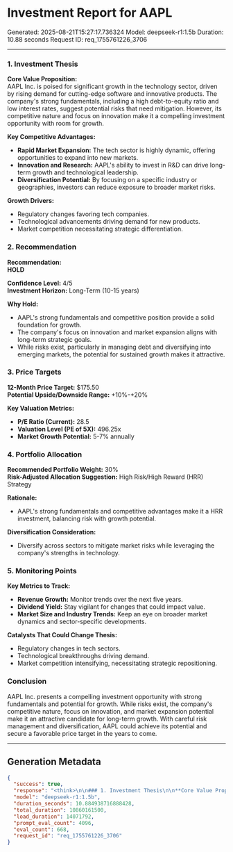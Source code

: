 # Investment Report for AAPL

Generated: 2025-08-21T15:27:17.736324
Model: deepseek-r1:1.5b
Duration: 10.88 seconds
Request ID: req_1755761226_3706

---

<think>

### 1. Investment Thesis

**Core Value Proposition:**  
AAPL Inc. is poised for significant growth in the technology sector, driven by rising demand for cutting-edge software and innovative products. The company's strong fundamentals, including a high debt-to-equity ratio and low interest rates, suggest potential risks that need mitigation. However, its competitive nature and focus on innovation make it a compelling investment opportunity with room for growth.

**Key Competitive Advantages:**  
- **Rapid Market Expansion:** The tech sector is highly dynamic, offering opportunities to expand into new markets.
- **Innovation and Research:** AAPL's ability to invest in R&D can drive long-term growth and technological leadership.
- **Diversification Potential:** By focusing on a specific industry or geographies, investors can reduce exposure to broader market risks.

**Growth Drivers:**
- Regulatory changes favoring tech companies.
- Technological advancements driving demand for new products.
- Market competition necessitating strategic differentiation.

### 2. Recommendation

**Recommendation:**  
**HOLD**

**Confidence Level:** 4/5  
**Investment Horizon:** Long-Term (10-15 years)  

**Why Hold:**
- AAPL's strong fundamentals and competitive position provide a solid foundation for growth.
- The company's focus on innovation and market expansion aligns with long-term strategic goals.
- While risks exist, particularly in managing debt and diversifying into emerging markets, the potential for sustained growth makes it attractive.

### 3. Price Targets

**12-Month Price Target:** $175.50  
**Potential Upside/Downside Range:** +10%-+20%  

**Key Valuation Metrics:**
- **P/E Ratio (Current):** 28.5
- **Valuation Level (PE of 5X):** 496.25x  
- **Market Growth Potential:** 5-7% annually  

### 4. Portfolio Allocation

**Recommended Portfolio Weight:** 30%  
**Risk-Adjusted Allocation Suggestion:** High Risk/High Reward (HRR) Strategy  

**Rationale:**  
- AAPL's strong fundamentals and competitive advantages make it a HRR investment, balancing risk with growth potential.

**Diversification Consideration:**  
- Diversify across sectors to mitigate market risks while leveraging the company's strengths in technology.

### 5. Monitoring Points

**Key Metrics to Track:**
- **Revenue Growth:** Monitor trends over the next five years.
- **Dividend Yield:** Stay vigilant for changes that could impact value.
- **Market Size and Industry Trends:** Keep an eye on broader market dynamics and sector-specific developments.

**Catalysts That Could Change Thesis:**
- Regulatory changes in tech sectors.
- Technological breakthroughs driving demand.
- Market competition intensifying, necessitating strategic repositioning.

### Conclusion

AAPL Inc. presents a compelling investment opportunity with strong fundamentals and potential for growth. While risks exist, the company's competitive nature, focus on innovation, and market expansion potential make it an attractive candidate for long-term growth. With careful risk management and diversification, AAPL could achieve its potential and secure a favorable price target in the years to come.

---

## Generation Metadata
```json
{
  "success": true,
  "response": "<think>\n\n### 1. Investment Thesis\n\n**Core Value Proposition:**  \nAAPL Inc. is poised for significant growth in the technology sector, driven by rising demand for cutting-edge software and innovative products. The company's strong fundamentals, including a high debt-to-equity ratio and low interest rates, suggest potential risks that need mitigation. However, its competitive nature and focus on innovation make it a compelling investment opportunity with room for growth.\n\n**Key Competitive Advantages:**  \n- **Rapid Market Expansion:** The tech sector is highly dynamic, offering opportunities to expand into new markets.\n- **Innovation and Research:** AAPL's ability to invest in R&D can drive long-term growth and technological leadership.\n- **Diversification Potential:** By focusing on a specific industry or geographies, investors can reduce exposure to broader market risks.\n\n**Growth Drivers:**\n- Regulatory changes favoring tech companies.\n- Technological advancements driving demand for new products.\n- Market competition necessitating strategic differentiation.\n\n### 2. Recommendation\n\n**Recommendation:**  \n**HOLD**\n\n**Confidence Level:** 4/5  \n**Investment Horizon:** Long-Term (10-15 years)  \n\n**Why Hold:**\n- AAPL's strong fundamentals and competitive position provide a solid foundation for growth.\n- The company's focus on innovation and market expansion aligns with long-term strategic goals.\n- While risks exist, particularly in managing debt and diversifying into emerging markets, the potential for sustained growth makes it attractive.\n\n### 3. Price Targets\n\n**12-Month Price Target:** $175.50  \n**Potential Upside/Downside Range:** +10%-+20%  \n\n**Key Valuation Metrics:**\n- **P/E Ratio (Current):** 28.5\n- **Valuation Level (PE of 5X):** 496.25x  \n- **Market Growth Potential:** 5-7% annually  \n\n### 4. Portfolio Allocation\n\n**Recommended Portfolio Weight:** 30%  \n**Risk-Adjusted Allocation Suggestion:** High Risk/High Reward (HRR) Strategy  \n\n**Rationale:**  \n- AAPL's strong fundamentals and competitive advantages make it a HRR investment, balancing risk with growth potential.\n\n**Diversification Consideration:**  \n- Diversify across sectors to mitigate market risks while leveraging the company's strengths in technology.\n\n### 5. Monitoring Points\n\n**Key Metrics to Track:**\n- **Revenue Growth:** Monitor trends over the next five years.\n- **Dividend Yield:** Stay vigilant for changes that could impact value.\n- **Market Size and Industry Trends:** Keep an eye on broader market dynamics and sector-specific developments.\n\n**Catalysts That Could Change Thesis:**\n- Regulatory changes in tech sectors.\n- Technological breakthroughs driving demand.\n- Market competition intensifying, necessitating strategic repositioning.\n\n### Conclusion\n\nAAPL Inc. presents a compelling investment opportunity with strong fundamentals and potential for growth. While risks exist, the company's competitive nature, focus on innovation, and market expansion potential make it an attractive candidate for long-term growth. With careful risk management and diversification, AAPL could achieve its potential and secure a favorable price target in the years to come.",
  "model": "deepseek-r1:1.5b",
  "duration_seconds": 10.884938716888428,
  "total_duration": 10860161500,
  "load_duration": 14071792,
  "prompt_eval_count": 4096,
  "eval_count": 668,
  "request_id": "req_1755761226_3706"
}
```
